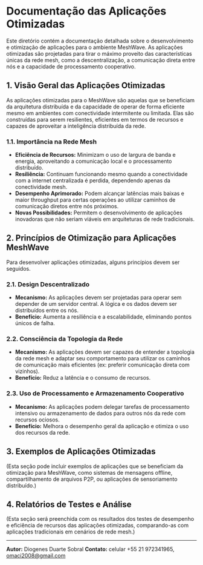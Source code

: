 # Documentação das Aplicações Otimizadas

Este diretório contém a documentação detalhada sobre o desenvolvimento e otimização de aplicações para o ambiente MeshWave. As aplicações otimizadas são projetadas para tirar o máximo proveito das características únicas da rede mesh, como a descentralização, a comunicação direta entre nós e a capacidade de processamento cooperativo.

## 1. Visão Geral das Aplicações Otimizadas

As aplicações otimizadas para o MeshWave são aquelas que se beneficiam da arquitetura distribuída e da capacidade de operar de forma eficiente mesmo em ambientes com conectividade intermitente ou limitada. Elas são construídas para serem resilientes, eficientes em termos de recursos e capazes de aproveitar a inteligência distribuída da rede.

### 1.1. Importância na Rede Mesh

*   **Eficiência de Recursos:** Minimizam o uso de largura de banda e energia, aproveitando a comunicação local e o processamento distribuído.
*   **Resiliência:** Continuam funcionando mesmo quando a conectividade com a internet centralizada é perdida, dependendo apenas da conectividade mesh.
*   **Desempenho Aprimorado:** Podem alcançar latências mais baixas e maior throughput para certas operações ao utilizar caminhos de comunicação diretos entre nós próximos.
*   **Novas Possibilidades:** Permitem o desenvolvimento de aplicações inovadoras que não seriam viáveis em arquiteturas de rede tradicionais.

## 2. Princípios de Otimização para Aplicações MeshWave

Para desenvolver aplicações otimizadas, alguns princípios devem ser seguidos.

### 2.1. Design Descentralizado

*   **Mecanismo:** As aplicações devem ser projetadas para operar sem depender de um servidor central. A lógica e os dados devem ser distribuídos entre os nós.
*   **Benefício:** Aumenta a resiliência e a escalabilidade, eliminando pontos únicos de falha.

### 2.2. Consciência da Topologia da Rede

*   **Mecanismo:** As aplicações devem ser capazes de entender a topologia da rede mesh e adaptar seu comportamento para utilizar os caminhos de comunicação mais eficientes (ex: preferir comunicação direta com vizinhos).
*   **Benefício:** Reduz a latência e o consumo de recursos.

### 2.3. Uso de Processamento e Armazenamento Cooperativo

*   **Mecanismo:** As aplicações podem delegar tarefas de processamento intensivo ou armazenamento de dados para outros nós da rede com recursos ociosos.
*   **Benefício:** Melhora o desempenho geral da aplicação e otimiza o uso dos recursos da rede.

## 3. Exemplos de Aplicações Otimizadas

(Esta seção pode incluir exemplos de aplicações que se beneficiam da otimização para MeshWave, como sistemas de mensagens offline, compartilhamento de arquivos P2P, ou aplicações de sensoriamento distribuído.)

## 4. Relatórios de Testes e Análise

(Esta seção será preenchida com os resultados dos testes de desempenho e eficiência de recursos das aplicações otimizadas, comparando-as com aplicações tradicionais em cenários de rede mesh.)

---

**Autor:** Diogenes Duarte Sobral
**Contato:** celular +55 21 972341965, omaci2008@gmail.com


